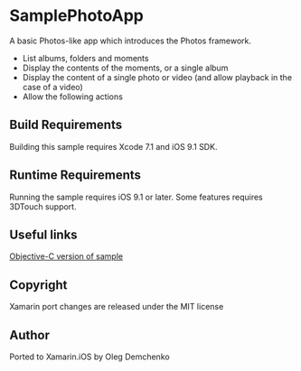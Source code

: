 SamplePhotoApp
==========

A basic Photos-like app which introduces the Photos framework. 
- List albums, folders and moments
- Display the contents of the moments, or a single album
- Display the content of a single photo or video (and allow playback in the case of a video)
- Allow the following actions

Build Requirements
------------------

Building this sample requires Xcode 7.1 and iOS 9.1 SDK.

Runtime Requirements
------------------

Running the sample requires iOS 9.1 or later. Some features requires 3DTouch support.

Useful links
------------

[Objective-C version of sample](https://developer.apple.com/library/ios/samplecode/UsingPhotosFramework/Introduction/Intro.html)

Copyright
---------

Xamarin port changes are released under the MIT license

Author
------ 

Ported to Xamarin.iOS by Oleg Demchenko
